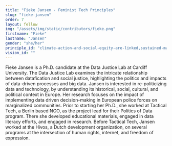 ```yaml
---
title: "Fieke Jansen - Feminist Tech Principles"
slug: "fieke-jansen"
order: 7
layout: fellow
img: "/assets/img/static/contributors/fieke.png"
firstname: "Fieke"
lastname: "Jansen"
gender: "she/her"
principle_id: "climate-action-and-social-equity-are-linked,sustained-maintenance-and-sharing-instead-of-innovation-at-all-costs"
vision_id: ""
---
```


Fieke Jansen is a Ph.D. candidate at the Data Justice Lab at Cardiff University. The Data Justice Lab examines the intricate relationship between datafication and social justice, highlighting the politics and impacts of data-driven processes and big data. Jansen is interested in re-politicizing data and technology, by understanding its historical, social, cultural, and political context in Europe. Her research focuses on the impact of implementing data driven decision-making in European police forces on marginalized communities. Prior to starting her Ph.D., she worked at Tactical Tech, a Berlin based NGO, as the project lead for their Politics of Data program. There she developed educational materials, engaged in data literacy efforts, and engaged in research. Before Tactical Tech, Jansen worked at the Hivos, a Dutch development organization, on several programs at the intersection of human rights, internet, and freedom of expression.




